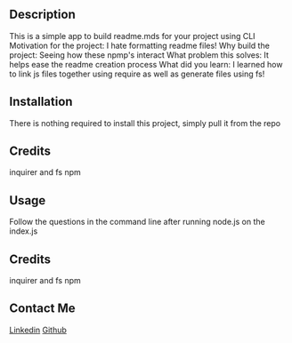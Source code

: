 ## Description
This is a simple app to build readme.mds for your project using CLI
Motivation for the project: I hate formatting readme files!
Why build the project: Seeing how these npmp's interact
What problem this solves: It helps ease the readme creation process
What did you learn: I learned how to link js files together using require as well as generate files using fs!
## Installation 
There is nothing required to install this project, simply pull it from the repo
## Credits
inquirer and fs npm
## Usage
Follow the questions in the command line after running node.js on the index.js
## Credits
inquirer and fs npm
## Contact Me
[Linkedin](https://www.linkedin.com/in/cameronclark1110/)
[Github](https://github.com/sankeatan)
